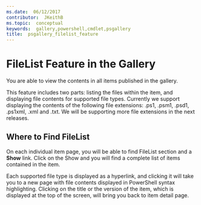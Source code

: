 ```yaml
---
ms.date:  06/12/2017
contributor:  JKeithB
ms.topic:  conceptual
keywords:  gallery,powershell,cmdlet,psgallery
title:  psgallery_filelist_feature
---
```


# FileList Feature in the Gallery

You are able to view the contents in all items published in the gallery.

This feature includes two parts: listing the files within the item, and displaying file contents for supported file types. Currently we support displaying the contents of the following file extensions: .ps1, .psm1, .psd1, .ps1xml, .xml and .txt. We will be supporting more file extensions in the next releases.

## Where to Find FileList
On each individual item page, you will be able to find FileList section and a **Show** link. Click on the Show and you will find a complete list of items contained in the item.

Each supported file type is displayed as a hyperlink, and clicking it will take you to a new page with file contents displayed in PowerShell syntax highlighting. Clicking on the title or the version of the item, which is displayed at the top of the screen, will bring you back to item detail page.